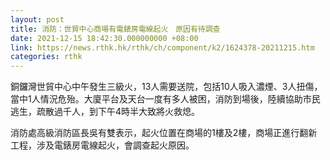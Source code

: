 ```yaml
---
layout: post
title: 消防：世貿中心商場有電錶房電線起火　原因有待調查
date: 2021-12-15 18:42:30.000000000 +08:00
link: https://news.rthk.hk/rthk/ch/component/k2/1624378-20211215.htm
categories: rthk
---
```


銅鑼灣世貿中心中午發生三級火，13人需要送院，包括10人吸入濃煙、3人扭傷，當中1人情況危殆。大廈平台及天台一度有多人被困，消防到場後，陸續協助市民逃生，疏散過千人，到下午4時半大致將火救熄。

消防處高級消防區長吳有雙表示，起火位置在商場的1樓及2樓，商場正進行翻新工程，涉及電錶房電線起火，會調查起火原因。
